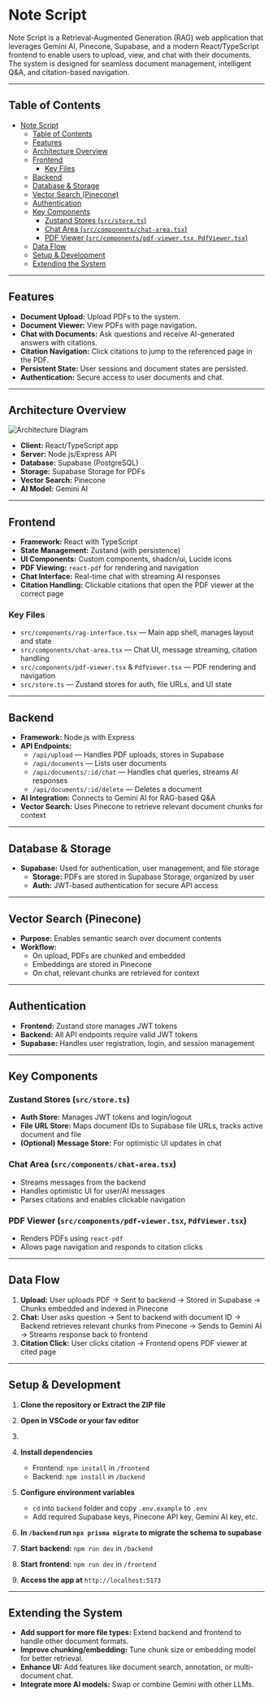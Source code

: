 # Note Script

Note Script is a Retrieval-Augmented Generation (RAG) web application that leverages Gemini AI, Pinecone, Supabase, and a modern React/TypeScript frontend to enable users to upload, view, and chat with their documents. The system is designed for seamless document management, intelligent Q&A, and citation-based navigation.

---

## Table of Contents

- [Note Script](#note-script)
  - [Table of Contents](#table-of-contents)
  - [Features](#features)
  - [Architecture Overview](#architecture-overview)
  - [Frontend](#frontend)
    - [Key Files](#key-files)
  - [Backend](#backend)
  - [Database \& Storage](#database--storage)
  - [Vector Search (Pinecone)](#vector-search-pinecone)
  - [Authentication](#authentication)
  - [Key Components](#key-components)
    - [Zustand Stores (`src/store.ts`)](#zustand-stores-srcstorets)
    - [Chat Area (`src/components/chat-area.tsx`)](#chat-area-srccomponentschat-areatsx)
    - [PDF Viewer (`src/components/pdf-viewer.tsx`, `PdfViewer.tsx`)](#pdf-viewer-srccomponentspdf-viewertsx-pdfviewertsx)
  - [Data Flow](#data-flow)
  - [Setup \& Development](#setup--development)
  - [Extending the System](#extending-the-system)

---

## Features

- **Document Upload:** Upload PDFs to the system.
- **Document Viewer:** View PDFs with page navigation.
- **Chat with Documents:** Ask questions and receive AI-generated answers with citations.
- **Citation Navigation:** Click citations to jump to the referenced page in the PDF.
- **Persistent State:** User sessions and document states are persisted.
- **Authentication:** Secure access to user documents and chat.

---

## Architecture Overview

![Architecture Diagram](./architecture-diagram.png)

- **Client:** React/TypeScript app
- **Server:** Node.js/Express API
- **Database:** Supabase (PostgreSQL)
- **Storage:** Supabase Storage for PDFs
- **Vector Search:** Pinecone
- **AI Model:** Gemini AI

---

## Frontend

- **Framework:** React with TypeScript
- **State Management:** Zustand (with persistence)
- **UI Components:** Custom components, shadcn/ui, Lucide icons
- **PDF Viewing:** `react-pdf` for rendering and navigation
- **Chat Interface:** Real-time chat with streaming AI responses
- **Citation Handling:** Clickable citations that open the PDF viewer at the correct page

### Key Files

- `src/components/rag-interface.tsx` — Main app shell, manages layout and state
- `src/components/chat-area.tsx` — Chat UI, message streaming, citation handling
- `src/components/pdf-viewer.tsx` & `PdfViewer.tsx` — PDF rendering and navigation
- `src/store.ts` — Zustand stores for auth, file URLs, and UI state

---

## Backend

- **Framework:** Node.js with Express
- **API Endpoints:**
  - `/api/upload` — Handles PDF uploads, stores in Supabase
  - `/api/documents` — Lists user documents
  - `/api/documents/:id/chat` — Handles chat queries, streams AI responses
  - `/api/documents/:id/delete` — Deletes a document
- **AI Integration:** Connects to Gemini AI for RAG-based Q&A
- **Vector Search:** Uses Pinecone to retrieve relevant document chunks for context

---

## Database & Storage

- **Supabase:** Used for authentication, user management, and file storage
  - **Storage:** PDFs are stored in Supabase Storage, organized by user
  - **Auth:** JWT-based authentication for secure API access

---

## Vector Search (Pinecone)

- **Purpose:** Enables semantic search over document contents
- **Workflow:**
  - On upload, PDFs are chunked and embedded
  - Embeddings are stored in Pinecone
  - On chat, relevant chunks are retrieved for context

---

## Authentication

- **Frontend:** Zustand store manages JWT tokens
- **Backend:** All API endpoints require valid JWT tokens
- **Supabase:** Handles user registration, login, and session management

---

## Key Components

### Zustand Stores (`src/store.ts`)

- **Auth Store:** Manages JWT tokens and login/logout
- **File URL Store:** Maps document IDs to Supabase file URLs, tracks active document and file
- **(Optional) Message Store:** For optimistic UI updates in chat

### Chat Area (`src/components/chat-area.tsx`)

- Streams messages from the backend
- Handles optimistic UI for user/AI messages
- Parses citations and enables clickable navigation

### PDF Viewer (`src/components/pdf-viewer.tsx`, `PdfViewer.tsx`)

- Renders PDFs using `react-pdf`
- Allows page navigation and responds to citation clicks

---

## Data Flow

1. **Upload:** User uploads PDF → Sent to backend → Stored in Supabase → Chunks embedded and indexed in Pinecone
2. **Chat:** User asks question → Sent to backend with document ID → Backend retrieves relevant chunks from Pinecone → Sends to Gemini AI → Streams response back to frontend
3. **Citation Click:** User clicks citation → Frontend opens PDF viewer at cited page

---

## Setup & Development

1. **Clone the repository or Extract the ZIP file**
2. **Open in VSCode or your fav editor**
3.
4. **Install dependencies**
   - Frontend: `npm install` in `/frontend`
   - Backend: `npm install` in `/backend`
5. **Configure environment variables**

   - `cd` into `backend` folder and copy `.env.example` to `.env`
   - Add required Supabase keys, Pinecone API key, Gemini AI key, etc.

6. **In `/backend` run `npx prisma migrate` to migrate the schema to supabase**
7. **Start backend:** `npm run dev` in `/backend`
8. **Start frontend:** `npm run dev` in `/frontend`
9. **Access the app at** `http://localhost:5173`

---

## Extending the System

- **Add support for more file types:** Extend backend and frontend to handle other document formats.
- **Improve chunking/embedding:** Tune chunk size or embedding model for better retrieval.
- **Enhance UI:** Add features like document search, annotation, or multi-document chat.
- **Integrate more AI models:** Swap or combine Gemini with other LLMs.
